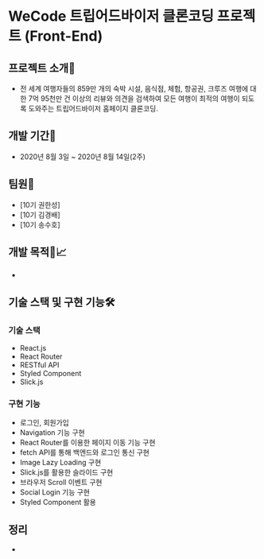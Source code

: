 # WeCode 트립어드바이저 클론코딩 프로젝트 (Front-End)

## 프로젝트 소개🙌

- 전 세계 여행자들의 859만 개의 숙박 시설, 음식점, 체험, 항공권, 크루즈 여행에 대한 7억 95천만 건 이상의 리뷰와 의견을 검색하여 모든 여행이 최적의 여행이 되도록 도와주는 트립어드바이저 홈페이지 클론코딩.

## 개발 기간📆

- 2020년 8월 3일 ~ 2020년 8월 14일(2주)

## 팀원🐙

- [10기 권한성]
- [10기 김경배]
- [10기 송수호]

## 개발 목적🧾📈

-

## 기술 스택 및 구현 기능🛠

### 기술 스택

- React.js
- React Router
- RESTful API
- Styled Component
- Slick.js

### 구현 기능

- 로그인, 회원가입
- Navigation 기능 구현
- React Router를 이용한 페이지 이동 기능 구현
- fetch API를 통해 백엔드와 로그인 통신 구현
- Image Lazy Loading 구현
- Slick.js를 활용한 슬라이드 구현
- 브라우저 Scroll 이벤트 구현
- Social Login 기능 구현
- Styled Component 활용

## 정리

-
